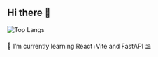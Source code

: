 ## Hi there 🎰

![Top Langs](https://github-readme-stats.vercel.app/api/top-langs/?username=n3vsk1y&theme=github&show_icons=true&hide_border=true)

🌱 I’m currently learning React+Vite and FastAPI ⛱️

<!--
**n3vsk1y/n3vsk1y** is a ✨ _special_ ✨ repository because its `README.md` (this file) appears on your GitHub profile.

Here are some ideas to get you started:

- 🔭 I’m currently working on ...
- 🌱 I’m currently learning ...
- 👯 I’m looking to collaborate on ...
- 🤔 I’m looking for help with ...
- 💬 Ask me about ...
- 📫 How to reach me: ...
- 😄 Pronouns: ...
- ⚡ Fun fact: ...
-->
